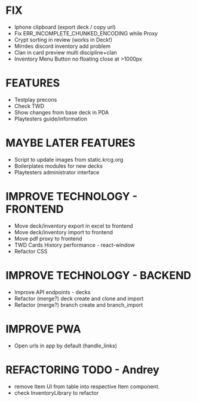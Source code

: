 # FIX
- Iphone clipboard (export deck / copy url)
- Fix ERR_INCOMPLETE_CHUNKED_ENCODING while Proxy
- Crypt sorting in review (works in Deck!)
- Mirrdes discord inventory add problem
- Clan in card preview multi discipline+clan
- Inventory Menu Button no floating close at >1000px

# FEATURES
- Testplay precons
- Check TWD
- Show changes from base deck in PDA
- Playtesters guide/information

# MAYBE LATER FEATURES
- Script to update images from static.krcg.org
- Boilerplates modules for new decks
- Playtesters administrator interface

# IMPROVE TECHNOLOGY - FRONTEND
- Move deck/inventory export in excel to frontend
- Move deck/inventory import to frontend
- Move pdf proxy to frontend
- TWD Cards History performance - react-window
- Refactor CSS

# IMPROVE TECHNOLOGY - BACKEND
- Improve API endpoints - decks
- Refactor (merge?) deck create and clone and import
- Refactor (merge?) branch create and branch_import

# IMPROVE PWA
- Open urls in app by default (handle_links)

# REFACTORING TODO - Andrey
- remove Item UI from table into respective Item component.
- check InventoryLibrary to refactor
